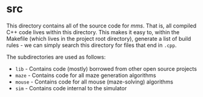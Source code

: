 # src

This directory contains all of the source code for *mms*. That is, all compiled
C++ code lives within this directory. This makes it easy to, within the
Makefile (which lives in the project root directory), generate a list of build
rules - we can simply search this directory for files that end in `.cpp`.

The subdirectories are used as follows:

* `lib` - Contains code (mostly) borrowed from other open source projects
* `maze` - Contains code for all maze generation algorithms
* `mouse` - Contains code for all mouse (maze-solving) algorithms
* `sim` - Contains code internal to the simulator
